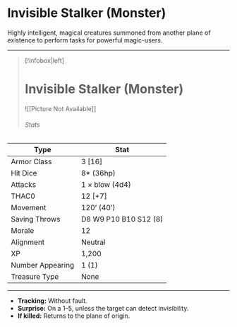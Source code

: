 # Invisible Stalker (Monster)

Highly intelligent, magical creatures summoned from another plane of existence to perform tasks for powerful magic-users.

------
> [!infobox|left] 
>  # Invisible Stalker (Monster)
>  ![[Picture Not Available]] 
>  ###### Stats 
| Type                    | Stat        |
| ---------------- | ------------------------------ | 
| Armor Class     | 3 [16]                |
| Hit Dice         | 8* (36hp)             |
| Attacks          | 1 × blow (4d4)        |
| THAC0            | 12 [+7]               |
| Movement         | 120’ (40’)            |
| Saving Throws    | D8 W9 P10 B10 S12 (8) |
| Morale           | 12                    |
| Alignment        | Neutral               |
| XP               | 1,200                 |
| Number Appearing | 1 (1)                 |
| Treasure Type    | None                  |

------

- **Tracking:** Without fault.
- **Surprise:** On a 1–5, unless the target can detect invisibility.
- **If killed:** Returns to the plane of origin.